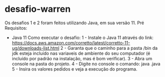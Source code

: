 # desafio-warren
Os desafios 1 e 2 foram feitos utilizando Java, em sua versão 11. 
Pré Requisitos:
 - Java 11
Como executar o desafio:
1 - Instale o Java 11 através do link: https://docs.aws.amazon.com/corretto/latest/corretto-11-ug/downloads-list.html
2 - Garanta que o caminho para a pasta /bin da jdk esteja incluído nas variaveis de ambiente do seu computador (é incluído por padrão na instalação, mas é bom verificar).
3 - Abra um console na pasta do projeto.
4 - Digite no console o comando: java <classe do desafio>.java
5 - Insira os valores pedidos e veja a execução do programa.
